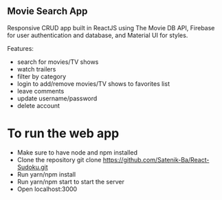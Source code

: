 ## Movie Search App

Responsive CRUD app built in ReactJS using The Movie DB API, Firebase for user authentication and database, and Material UI for styles.

Features:

- search for movies/TV shows
- watch trailers
- filter by category
- login to add/remove movies/TV shows to favorites list
- leave comments
- update username/password
- delete account

# To run the web app

- Make sure to have node and npm installed
- Clone the repository
  git clone https://github.com/Satenik-Ba/React-Sudoku.git
- Run yarn/npm install
- Run yarn/npm start to start the server
- Open localhost:3000
